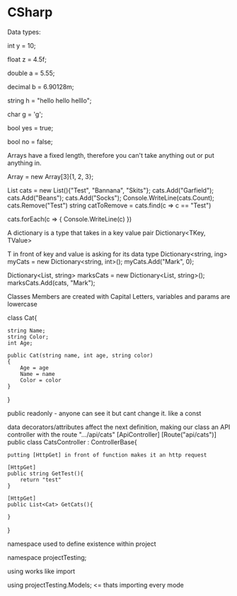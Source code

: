 # CSharp



Data types:

int y = 10;

float z = 4.5f;

double a = 5.55;

decimal b = 6.90128m;

string h = "hello hello helllo";

char g = 'g';

bool yes = true;

bool no = false;

Arrays have a fixed length, therefore you can't take anything out or put anything in.

Array<int> = new Array[3]{1, 2, 3};

List<string> cats = new List<string>(){"Test", "Bannana", "Skits"};
cats.Add("Garfield");
cats.Add("Beans");
cats.Add("Socks");
Console.WriteLine(cats.Count);
cats.Remove("Test")
string catToRemove = cats.find(c => c == "Test")

cats.forEach(c => {
    Console.WriteLine(c)
})

A dictionary is a type that takes in a key value pair
Dictionary<TKey, TValue>

T in front of key and value is asking for its data type
Dictionary<string, ing> myCats = new Dictionary<string, int>();
myCats.Add("Mark", 0);

Dictionary<List<string>, string> marksCats = new Dictionary<List<string>, string>();
marksCats.Add(cats, "Mark");

Classes
Members are created with Capital Letters, variables and params are lowercase

class Cat{

    string Name;
    string Color;
    int Age;

    public Cat(string name, int age, string color)
    {
        Age = age
        Name = name
        Color = color
    }
}

public readonly - anyone can see it but cant change it. like a const

data decorators/attributes affect the next definition, making our class an API controller with the route ".../api/cats"
[ApiController]
[Route("api/cats")]
public class CatsController : ControllerBase{

    putting [HttpGet] in front of function makes it an http request

    [HttpGet]
    public string GetTest(){
        return "test"
    }

    [HttpGet]
    public List<Cat> GetCats(){

    }

}

namespace used to define existence within project

namespace projectTesting;

using works like import

using projectTesting.Models; <= thats importing every mode